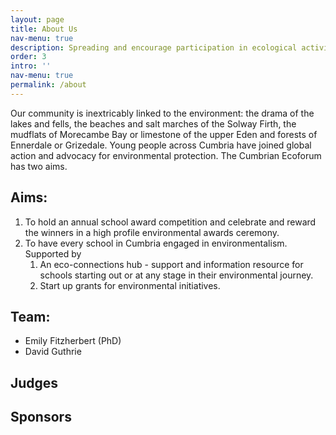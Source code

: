 ```yaml
---
layout: page
title: About Us
nav-menu: true
description: Spreading and encourage participation in ecological activity in Cumbria.
order: 3
intro: ''
nav-menu: true
permalink: /about
---
```

Our community is inextricably linked to the environment: the drama of the lakes and fells, the beaches and salt marches of the Solway Firth, the mudflats of Morecambe Bay or limestone of the upper Eden and forests of Ennerdale or Grizedale. Young people across Cumbria have joined global action and advocacy for environmental protection. The Cumbrian Ecoforum has two aims.

## Aims:

1. To hold an annual school award competition and celebrate and reward the winners in a high profile environmental awards ceremony.
2. To have every school in Cumbria engaged in environmentalism. Supported by
    1. An eco-connections hub - support and information resource for schools starting out or at any stage in their environmental journey.
    2. Start up grants for environmental initiatives.

## Team:

* Emily Fitzherbert (PhD)
* David Guthrie

## Judges

## Sponsors
